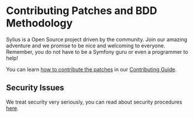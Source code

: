 Contributing Patches and BDD Methodology
========================================

Sylius is a Open Source project driven by the community.
Join our amazing adventure and we promise to be nice and welcoming to everyone.
Remember, you do not have to be a Symfony guru or even a programmer to help!

You can learn [how to contribute the patches](https://docs.sylius.com/en/latest/contributing/code/patches.html)
in our [Contributing Guide](https://docs.sylius.com/en/latest/contributing/index.html).

Security Issues
---------------

We treat security very seriously, you can read about security procedures [here](https://docs.sylius.com/en/latest/contributing/code/security.html).
